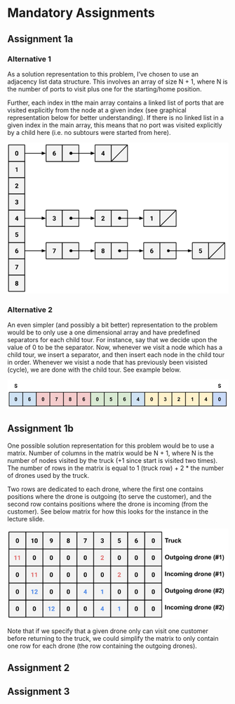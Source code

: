 # Mandatory Assignments

## Assignment 1a

### Alternative 1

As a solution representation to this problem, I’ve chosen to use an adjacency list data structure. This involves an array of size N + 1, where N is the number of ports to visit plus one for the starting/home position.

Further, each index in tthe main array contains a linked list of ports that are visited explicitly from the node at a given index (see graphical representation below for better understanding). If there is no linked list in a given index in the main array, this means that no port was visited explicitly by a child here (i.e. no subtours were started from here).

![Figure 1a](resources/figure_1a.png)

### Alternative 2

An even simpler (and possibly a bit better) representation to the problem would be to only use a one dimensional array and have predefined separators for each child tour. For instance, say that we decide upon the value of 0 to be the separator. Now, whenever we visit a node which has a child tour, we insert a separator, and then insert each node in the child tour in order. Whenever we visist a node that has previously been visisted (cycle), we are done with the child tour. See example below.

![Figure 1b](resources/figure_1b.png)

## Assignment 1b

One possible solution representation for this problem would be to use a matrix. Number of columns in the matrix would be N + 1, where N is the number of nodes visited by the truck (+1 since start is visited two times). The number of rows in the matrix is equal to 1 (truck row) + 2 * the number of drones used by the truck.

Two rows are dedicated to each drone, where the first one contains positions where the drone is outgoing (to serve the customer), and the second row contains positions where the drone is incoming (from the customer). See below matrix for how this looks for the instance in the lecture slide.

![Figure 1c](resources/figure_1c.png)

Note that if we specify that a given drone only can visit one customer before returning to the truck, we could simplify the matrix to only contain one row for each drone (the row containing the outgoing drones).

## Assignment 2

## Assignment 3